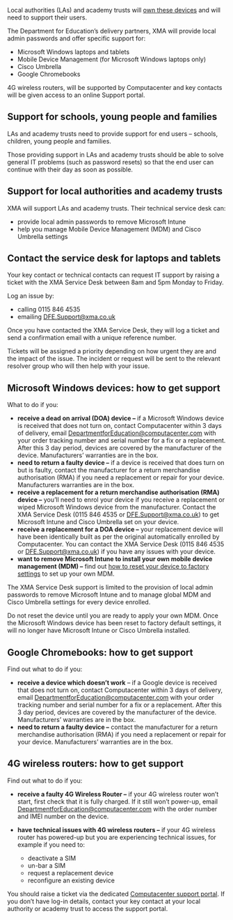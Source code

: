 Local authorities (LAs) and academy trusts will [own these devices](/devices/distributing-devices) and will need to support their users.

The Department for Education’s delivery partners, XMA will provide local admin passwords and offer specific support for:

*   Microsoft Windows laptops and tablets
*   Mobile Device Management (for Microsoft Windows laptops only)
*   Cisco Umbrella
*   Google Chromebooks

4G wireless routers, will be supported by Computacenter and key contacts will be given access to an online Support portal.

## Support for schools, young people and families

LAs and academy trusts need to provide support for end users – schools, children, young people and families.  

Those providing support in LAs and academy trusts should be able to solve general IT problems (such as password resets) so that the end user can continue with their day as soon as possible.

## Support for local authorities and academy trusts

XMA will support LAs and academy trusts. Their technical service desk can:

*   provide local admin passwords to remove Microsoft Intune
*   help you manage Mobile Device Management (MDM) and Cisco Umbrella settings

## Contact the service desk for laptops and tablets

Your key contact or technical contacts can request IT support by raising a ticket with the XMA Service Desk between 8am and 5pm Monday to Friday.

Log an issue by:

*   calling 0115 846 4535
*   emailing [DFE.Support@xma.co.uk](mailto:DFE.Support@xma.co.uk)

Once you have contacted the XMA Service Desk, they will log a ticket and send a confirmation email with a unique reference number.

Tickets will be assigned a priority depending on how urgent they are and the impact of the issue. The incident or request will be sent to the relevant resolver group who will then help with your issue.

## Microsoft Windows devices: how to get support

What to do if you:

*   **receive a dead on arrival (DOA) device –** if a Microsoft Windows device is received that does not turn on, contact Computacenter within 3 days of delivery, email [DepartmentforEducation@computacenter.com](mailto:DepartmentforEducation@computacenter.com) with your order tracking number and serial number for a fix or a replacement. After this 3 day period, devices are covered by the manufacturer of the device. Manufacturers’ warranties are in the box.
*   **need to return a faulty device –** if a device is received that does turn on but is faulty, contact the manufacturer for a return merchandise authorisation (RMA) if you need a replacement or repair for your device. Manufacturers warranties are in the box.
*   **receive a replacement for a return merchandise authorisation (RMA) device –** you’ll need to enrol your device if you receive a replacement or wiped Microsoft Windows device from the manufacturer. Contact the XMA Service Desk (0115 846 4535 or [DFE.Support@xma.co.uk](mailto:DFE.Support@xma.co.uk)) to get Microsoft Intune and Cisco Umbrella set on your device.
*   **receive a replacement for a DOA device –** your replacement device will have been identically built as per the original automatically enrolled by Computacenter. You can contact the XMA Service Desk (0115 846 4535 or [DFE.Support@xma.co.uk](mailto:DFE.Support@xma.co.uk)) if you have any issues with your device.
*   **want to remove Microsoft Intune to install your own mobile device management (MDM) –** find out [how to reset your device to factory settings](/devices/preparing-microsoft-windows-laptops-and-tablets) to set up your own MDM.

The XMA Service Desk support is limited to the provision of local admin passwords to remove Microsoft Intune and to manage global MDM and Cisco Umbrella settings for every device enrolled.

Do not reset the device until you are ready to apply your own MDM. Once the Microsoft Windows device has been reset to factory default settings, it will no longer have Microsoft Intune or Cisco Umbrella installed.

## Google Chromebooks: how to get support

Find out what to do if you:

*   **receive a device which doesn’t work** – if a Google device is received that does not turn on, contact Computacenter within 3 days of delivery, email [DepartmentforEducation@computacenter.com](mailto:DepartmentforEducation@computacenter.com "mailto:departmentforeducation@computacenter.com") with your order tracking number and serial number for a fix or a replacement. After this 3 day period, devices are covered by the manufacturer of the device. Manufacturers’ warranties are in the box.
*   **need to return a faulty device –** contact the manufacturer for a return merchandise authorisation (RMA) if you need a replacement or repair for your device. Manufacturers’ warranties are in the box.

## 4G wireless routers: how to get support

Find out what to do if you:

*   **receive a faulty 4G Wireless Router –** if your 4G wireless router won’t start, first check that it is fully charged. If it still won’t power-up, email [DepartmentforEducation@computacenter.com](mailto:DepartmentforEducation@computacenter.com) with the order number and IMEI number on the device.
*   **have technical issues with 4G wireless routers –** if your 4G wireless router has powered-up but you are experiencing technical issues, for example if you need to:

    *   deactivate a SIM
    *   un-bar a SIM
    *   request a replacement device
    *   reconfigure an existing device

You should raise a ticket via the dedicated [Computacenter support portal](https://computacenterprod.service-now.com/dfe). If you don’t have log-in details, contact your key contact at your local authority or academy trust to access the support portal.
